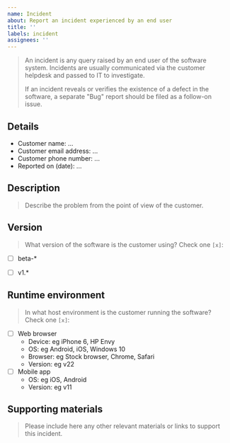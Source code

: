 ```yaml
---
name: Incident
about: Report an incident experienced by an end user
title: ''
labels: incident
assignees: ''
---
```


> An incident is any query raised by an end user of the software system. Incidents are usually communicated via the customer helpdesk and passed to IT to investigate.
>
> If an incident reveals or verifies the existence of a defect in the software, a separate "Bug" report should be filed as a follow-on issue.


## Details

- Customer name: ...
- Customer email address: ...
- Customer phone number: ...
- Reported on (date): ...


## Description

> Describe the problem from the point of view of the customer.


## Version

> What version of the software is the customer using? Check one `[x]`:

- [ ] beta-*
- [ ] v1.*


## Runtime environment

> In what host environment is the customer running the software? Check one `[x]`:

- [ ] Web browser
    - Device: eg iPhone 6, HP Envy
    - OS: eg Android, iOS, Windows 10
    - Browser: eg Stock browser, Chrome, Safari
    - Version: eg v22
- [ ] Mobile app
    - OS: eg iOS, Android
    - Version: eg v11
    

## Supporting materials

> Please include here any other relevant materials or links to support this incident.
